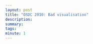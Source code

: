 ```yaml
---
layout: post
title: "OSDC 2010: Bad visualisation"
description: 
summary: 
tags: 
minute: 1
---
```

